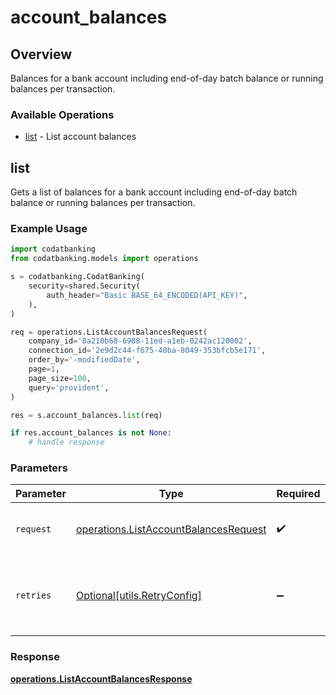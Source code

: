 # account_balances

## Overview

Balances for a bank account including end-of-day batch balance or running balances per transaction.

### Available Operations

* [list](#list) - List account balances

## list

Gets a list of balances for a bank account including end-of-day batch balance or running balances per transaction.

### Example Usage

```python
import codatbanking
from codatbanking.models import operations

s = codatbanking.CodatBanking(
    security=shared.Security(
        auth_header="Basic BASE_64_ENCODED(API_KEY)",
    ),
)

req = operations.ListAccountBalancesRequest(
    company_id='8a210b68-6988-11ed-a1eb-0242ac120002',
    connection_id='2e9d2c44-f675-40ba-8049-353bfcb5e171',
    order_by='-modifiedDate',
    page=1,
    page_size=100,
    query='provident',
)

res = s.account_balances.list(req)

if res.account_balances is not None:
    # handle response
```

### Parameters

| Parameter                                                                                      | Type                                                                                           | Required                                                                                       | Description                                                                                    |
| ---------------------------------------------------------------------------------------------- | ---------------------------------------------------------------------------------------------- | ---------------------------------------------------------------------------------------------- | ---------------------------------------------------------------------------------------------- |
| `request`                                                                                      | [operations.ListAccountBalancesRequest](../../models/operations/listaccountbalancesrequest.md) | :heavy_check_mark:                                                                             | The request object to use for the request.                                                     |
| `retries`                                                                                      | [Optional[utils.RetryConfig]](../../models/utils/retryconfig.md)                               | :heavy_minus_sign:                                                                             | Configuration to override the default retry behavior of the client.                            |


### Response

**[operations.ListAccountBalancesResponse](../../models/operations/listaccountbalancesresponse.md)**

